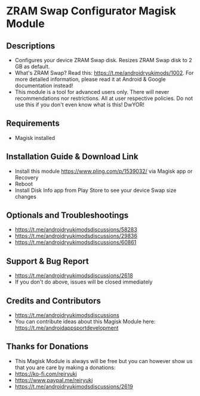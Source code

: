 # ZRAM Swap Configurator Magisk Module

## Descriptions
- Configures your device ZRAM Swap disk. Resizes ZRAM Swap disk to 2 GB as default.
- What's ZRAM Swap? Read this: https://t.me/androidryukimods/1002. For more detailed information, please read it at Android & Google documentation instead!
- This module is a tool for advanced users only. There will never recommendations nor restrictions. All at user respective policies. Do not use this if you don't even know what is this! DwYOR!

## Requirements
- Magisk installed

## Installation Guide & Download Link
- Install this module https://www.pling.com/p/1539032/ via Magisk app or Recovery
- Reboot
- Install Disk Info app from Play Store to see your device Swap size changes

## Optionals and Troubleshootings
- https://t.me/androidryukimodsdiscussions/58283
- https://t.me/androidryukimodsdiscussions/29836
- https://t.me/androidryukimodsdiscussions/60861

## Support & Bug Report
- https://t.me/androidryukimodsdiscussions/2618
- If you don't do above, issues will be closed immediately

## Credits and Contributors
- https://t.me/androidryukimodsdiscussions
- You can contribute ideas about this Magisk Module here: https://t.me/androidappsportdevelopment

## Thanks for Donations
- This Magisk Module is always will be free but you can however show us that you are care by making a donations:
- https://ko-fi.com/reiryuki
- https://www.paypal.me/reiryuki
- https://t.me/androidryukimodsdiscussions/2619






